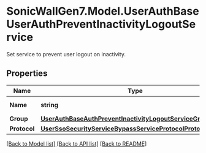 # SonicWallGen7.Model.UserAuthBaseUserAuthPreventInactivityLogoutService
Set service to prevent user logout on inactivity.

## Properties

Name | Type | Description | Notes
------------ | ------------- | ------------- | -------------
**Name** | **string** | Service name. | [optional] 
**Group** | [**UserAuthBaseAuthPreventInactivityLogoutServiceGroupGroup**](UserAuthBaseAuthPreventInactivityLogoutServiceGroupGroup.md) |  | [optional] 
**Protocol** | [**UserSsoSecurityServiceBypassServiceProtocolProtocol**](UserSsoSecurityServiceBypassServiceProtocolProtocol.md) |  | [optional] 

[[Back to Model list]](../README.md#documentation-for-models) [[Back to API list]](../README.md#documentation-for-api-endpoints) [[Back to README]](../README.md)


